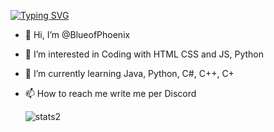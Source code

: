
<a href="https://git.io/typing-svg"><img src="https://readme-typing-svg.demolab.com?font=Fira+Code&pause=1000&random=false&width=435&lines=Hey+I+Am+Blue;H%C3%A9%2C+je+le+suis+Blue;Hey+ben+Blue;Hej%2C+jestem+Blue" alt="Typing SVG" /></a>

- 👋 Hi, I’m @BlueofPhoenix
- 👀 I’m interested in Coding with HTML CSS and JS, Python
- 🌱 I’m currently learning Java, Python, C#, C++, C+
- 📫 How to reach me write me per Discord 

    <img src="https://github-readme-stats.vercel.app/api/top-langs/?username=BlueofPhoenix&layout=compact&theme=tokyonight&show_icons=true" alt="stats2" /></a>



<!---
BlueofPhoenix/BlueofPhoenix is a ✨ special ✨ repository because its `README.md` (this file) appears on your GitHub profile.
You can click the Preview link to take a look at your changes.
--->
